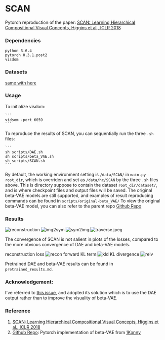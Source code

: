 # SCAN
Pytorch reproduction of the paper:
[SCAN: Learning Hierarchical Compositional Visual Concepts, Higgins et al., ICLR 2018]

### Dependencies
```
python 3.6.4
pytorch 0.3.1.post2
visdom
```

### Datasets
[same with here]

### Usage
To initialize visdom:

    ```
    vidsom -port 6059
    ```

To reproduce the results of SCAN, you can sequentially run the three `.sh` files:

    ```
    sh scripts/DAE.sh
    sh scripts/beta_VAE.sh
    sh scripts/SCAN.sh
    ```

By default, the working environment setting is `/data/SCAN/` in `main.py` `--root_dir`, which is overriden and set as `/data/hc/SCAN` by the three `.sh` files above.
This is directory suppose to contain the dataset `root_dir/dataset/`, and is where checkpoint files and output files will be saved.
The original beta-VAE models are still supported, and examples of result reproducing commands can be found in `scripts/original-beta_VAE/`
To view the original beta-VAE model, you can also refer to the parent repo [Github Repo][]


### Results

![reconstruction](results/SCAN/reconstruction.jpg)
![img2sym](results/SCAN/img2sym.jpeg)
![sym2img](results/SCAN/sym2img.jpeg)
![traverse.jpeg](results/SCAN/traverse.jpeg)


The convergence of SCAN is not salient in plots of the losses, compared to the more obvious convergence of DAE and beta-VAE models.

reconstruction loss
![recon](results/SCAN/recon.png)
forward KL term
![kld](results/SCAN/kld.png)
KL divergence
![relv](result/SCAN/relv.png)

Pretrained DAE and beta-VAE results can be found in `pretrained_results.md`.

### Acknowledgement:

I've referred to [this issue](https://github.com/miyosuda/scan/issues/1), and adopted its solution which is to use the DAE output rather than to improve the visuality of beta-VAE.

### Reference
1. [SCAN: Learning Hierarchical Compositional Visual Concepts, Higgins et al., ICLR 2018]
2. [Github Repo]: Pytorch implementation of beta-VAE from [1Konny](https://github.com/1Konny)

[SCAN: Learning Hierarchical Compositional Visual Concepts, Higgins et al., ICLR 2018]: https://arxiv.org/abs/1707.03389
[Github Repo]: https://github.com/1Konny/Beta-VAE 
[same with here]: https://github.com/1Konny/FactorVAE 
